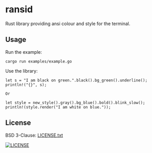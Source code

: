 # ransid

Rust library providing ansi colour and style for the terminal.

## Usage
Run the example:
```
cargo run examples/example.go
```
Use the library:
```
let s = "I am black on green.".black().bg_green().underline();
println!("{}", s);

Or

let style = new_style().gray().bg_blue().bold().blink_slow();
println!(style.render("I am white on blue."));
```

## License
BSD 3-Clause: [LICENSE.txt](LICENSE.txt)

[<img alt="LICENSE" src="http://img.shields.io/pypi/l/Django.svg?style=flat-square"/>](LICENSE.txt)
